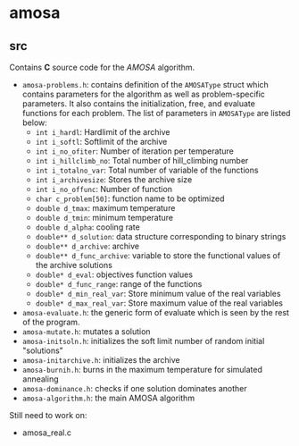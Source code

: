 # amosa

## src

Contains **C** source code for the *AMOSA* algorithm.

  * `amosa-problems.h`: contains definition of the `AMOSAType` struct which contains parameters for the algorithm as well as problem-specific parameters. It also contains the initialization, free, and evaluate functions for each problem. The list of parameters in `AMOSAType` are listed below:
    * `int i_hardl`: Hardlimit of the archive
    *	`int i_softl`: Softlimit of the archive
    *	`int i_no_ofiter`: Number of iteration per temperature
    *	`int i_hillclimb_no`: Total number of hill_climbing number
    *	`int i_totalno_var`: Total number of variable of the functions
    *	`int i_archivesize`: Stores the archive size
    *	`int i_no_offunc`: Number of function
    *	`char c_problem[50]`: function name to be optimized
    *	`double d_tmax`: maximum temperature
    *	`double d_tmin`: minimum temperature
    *	`double d_alpha`: cooling rate
    *	`double** d_solution`:  data structure corresponding to binary strings
    *	`double** d_archive`:  archive
    *	`double** d_func_archive`:  variable to store the functional values of the archive solutions
    *	`double* d_eval`: objectives function values
    *	`double* d_func_range`:	range of the functions
    *	`double* d_min_real_var`:	Store minimum value of the real variables
    *	`double* d_max_real_var`:	Store maximum value of the real variables
  * `amosa-evaluate.h`: the generic form of evaluate which is seen by the rest of the program.
  * `amosa-mutate.h`: mutates a solution
  * `amosa-initsoln.h`: initializes the soft limit number of random initial "solutions"
  * `amosa-initarchive.h`: initializes the archive
  * `amosa-burnih.h`: burns in the maximum temperature for simulated annealing
  * `amosa-dominance.h`: checks if one solution dominates another
  * `amosa-algorithm.h`: the main AMOSA algorithm

Still need to work on:
  * amosa_real.c
